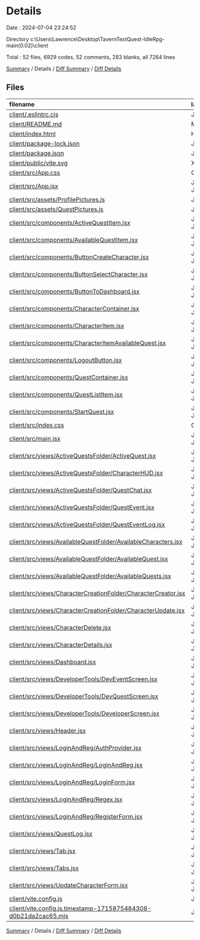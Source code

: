 # Details

Date : 2024-07-04 23:24:52

Directory c:\\Users\\Lawrence\\Desktop\\TavernTextQuest-IdleRpg-main(0.02)\\client

Total : 52 files,  6929 codes, 52 comments, 283 blanks, all 7264 lines

[Summary](results.md) / Details / [Diff Summary](diff.md) / [Diff Details](diff-details.md)

## Files
| filename | language | code | comment | blank | total |
| :--- | :--- | ---: | ---: | ---: | ---: |
| [client/.eslintrc.cjs](/client/.eslintrc.cjs) | JavaScript | 21 | 0 | 1 | 22 |
| [client/README.md](/client/README.md) | Markdown | 6 | 0 | 5 | 11 |
| [client/index.html](/client/index.html) | HTML | 20 | 0 | 1 | 21 |
| [client/package-lock.json](/client/package-lock.json) | JSON | 4,241 | 0 | 1 | 4,242 |
| [client/package.json](/client/package.json) | JSON | 34 | 0 | 1 | 35 |
| [client/public/vite.svg](/client/public/vite.svg) | XML | 1 | 0 | 0 | 1 |
| [client/src/App.css](/client/src/App.css) | CSS | 157 | 0 | 33 | 190 |
| [client/src/App.jsx](/client/src/App.jsx) | JavaScript JSX | 42 | 5 | 4 | 51 |
| [client/src/assets/ProfilePictures.js](/client/src/assets/ProfilePictures.js) | JavaScript | 273 | 0 | 2 | 275 |
| [client/src/assets/QuestPictures.js](/client/src/assets/QuestPictures.js) | JavaScript | 293 | 0 | 1 | 294 |
| [client/src/components/ActiveQuestItem.jsx](/client/src/components/ActiveQuestItem.jsx) | JavaScript JSX | 16 | 0 | 3 | 19 |
| [client/src/components/AvailableQuestItem.jsx](/client/src/components/AvailableQuestItem.jsx) | JavaScript JSX | 17 | 0 | 3 | 20 |
| [client/src/components/ButtonCreateCharacter.jsx](/client/src/components/ButtonCreateCharacter.jsx) | JavaScript JSX | 12 | 0 | 2 | 14 |
| [client/src/components/ButtonSelectCharacter.jsx](/client/src/components/ButtonSelectCharacter.jsx) | JavaScript JSX | 0 | 0 | 1 | 1 |
| [client/src/components/ButtonToDashboard.jsx](/client/src/components/ButtonToDashboard.jsx) | JavaScript JSX | 11 | 0 | 5 | 16 |
| [client/src/components/CharacterContainer.jsx](/client/src/components/CharacterContainer.jsx) | JavaScript JSX | 24 | 0 | 5 | 29 |
| [client/src/components/CharacterItem.jsx](/client/src/components/CharacterItem.jsx) | JavaScript JSX | 16 | 0 | 3 | 19 |
| [client/src/components/CharacterItemAvailableQuest.jsx](/client/src/components/CharacterItemAvailableQuest.jsx) | JavaScript JSX | 16 | 0 | 2 | 18 |
| [client/src/components/LogoutButton.jsx](/client/src/components/LogoutButton.jsx) | JavaScript JSX | 14 | 0 | 3 | 17 |
| [client/src/components/QuestContainer.jsx](/client/src/components/QuestContainer.jsx) | JavaScript JSX | 17 | 0 | 6 | 23 |
| [client/src/components/QuestListItem.jsx](/client/src/components/QuestListItem.jsx) | JavaScript JSX | 11 | 0 | 6 | 17 |
| [client/src/components/StartQuest.jsx](/client/src/components/StartQuest.jsx) | JavaScript JSX | 33 | 18 | 6 | 57 |
| [client/src/index.css](/client/src/index.css) | CSS | 61 | 0 | 8 | 69 |
| [client/src/main.jsx](/client/src/main.jsx) | JavaScript JSX | 9 | 0 | 2 | 11 |
| [client/src/views/ActiveQuestsFolder/ActiveQuest.jsx](/client/src/views/ActiveQuestsFolder/ActiveQuest.jsx) | JavaScript JSX | 77 | 0 | 9 | 86 |
| [client/src/views/ActiveQuestsFolder/CharacterHUD.jsx](/client/src/views/ActiveQuestsFolder/CharacterHUD.jsx) | JavaScript JSX | 12 | 0 | 1 | 13 |
| [client/src/views/ActiveQuestsFolder/QuestChat.jsx](/client/src/views/ActiveQuestsFolder/QuestChat.jsx) | JavaScript JSX | 6 | 0 | 1 | 7 |
| [client/src/views/ActiveQuestsFolder/QuestEvent.jsx](/client/src/views/ActiveQuestsFolder/QuestEvent.jsx) | JavaScript JSX | 6 | 0 | 1 | 7 |
| [client/src/views/ActiveQuestsFolder/QuestEventLog.jsx](/client/src/views/ActiveQuestsFolder/QuestEventLog.jsx) | JavaScript JSX | 7 | 0 | 2 | 9 |
| [client/src/views/AvailableQuestFolder/AvailableCharacters.jsx](/client/src/views/AvailableQuestFolder/AvailableCharacters.jsx) | JavaScript JSX | 19 | 0 | 2 | 21 |
| [client/src/views/AvailableQuestFolder/AvailableQuest.jsx](/client/src/views/AvailableQuestFolder/AvailableQuest.jsx) | JavaScript JSX | 19 | 0 | 4 | 23 |
| [client/src/views/AvailableQuestFolder/AvailableQuests.jsx](/client/src/views/AvailableQuestFolder/AvailableQuests.jsx) | JavaScript JSX | 54 | 0 | 2 | 56 |
| [client/src/views/CharacterCreationFolder/CharacterCreator.jsx](/client/src/views/CharacterCreationFolder/CharacterCreator.jsx) | JavaScript JSX | 245 | 8 | 16 | 269 |
| [client/src/views/CharacterCreationFolder/CharacterUpdate.jsx](/client/src/views/CharacterCreationFolder/CharacterUpdate.jsx) | JavaScript JSX | 99 | 0 | 15 | 114 |
| [client/src/views/CharacterDelete.jsx](/client/src/views/CharacterDelete.jsx) | JavaScript JSX | 15 | 0 | 2 | 17 |
| [client/src/views/CharacterDetails.jsx](/client/src/views/CharacterDetails.jsx) | JavaScript JSX | 36 | 0 | 5 | 41 |
| [client/src/views/Dashboard.jsx](/client/src/views/Dashboard.jsx) | JavaScript JSX | 94 | 2 | 14 | 110 |
| [client/src/views/DeveloperTools/DevEventScreen.jsx](/client/src/views/DeveloperTools/DevEventScreen.jsx) | JavaScript JSX | 177 | 0 | 22 | 199 |
| [client/src/views/DeveloperTools/DevQuestScreen.jsx](/client/src/views/DeveloperTools/DevQuestScreen.jsx) | JavaScript JSX | 167 | 0 | 12 | 179 |
| [client/src/views/DeveloperTools/DeveloperScreen.jsx](/client/src/views/DeveloperTools/DeveloperScreen.jsx) | JavaScript JSX | 26 | 0 | 4 | 30 |
| [client/src/views/Header.jsx](/client/src/views/Header.jsx) | JavaScript JSX | 9 | 0 | 1 | 10 |
| [client/src/views/LoginAndReg/AuthProvider.jsx](/client/src/views/LoginAndReg/AuthProvider.jsx) | JavaScript JSX | 50 | 0 | 8 | 58 |
| [client/src/views/LoginAndReg/LoginAndReg.jsx](/client/src/views/LoginAndReg/LoginAndReg.jsx) | JavaScript JSX | 26 | 1 | 3 | 30 |
| [client/src/views/LoginAndReg/LoginForm.jsx](/client/src/views/LoginAndReg/LoginForm.jsx) | JavaScript JSX | 59 | 15 | 18 | 92 |
| [client/src/views/LoginAndReg/Regex.jsx](/client/src/views/LoginAndReg/Regex.jsx) | JavaScript JSX | 3 | 0 | 0 | 3 |
| [client/src/views/LoginAndReg/RegisterForm.jsx](/client/src/views/LoginAndReg/RegisterForm.jsx) | JavaScript JSX | 170 | 0 | 12 | 182 |
| [client/src/views/QuestLog.jsx](/client/src/views/QuestLog.jsx) | JavaScript JSX | 3 | 0 | 2 | 5 |
| [client/src/views/Tab.jsx](/client/src/views/Tab.jsx) | JavaScript JSX | 10 | 0 | 2 | 12 |
| [client/src/views/Tabs.jsx](/client/src/views/Tabs.jsx) | JavaScript JSX | 32 | 0 | 3 | 35 |
| [client/src/views/UpdateCharacterForm.jsx](/client/src/views/UpdateCharacterForm.jsx) | JavaScript JSX | 150 | 0 | 15 | 165 |
| [client/vite.config.js](/client/vite.config.js) | JavaScript | 5 | 1 | 2 | 8 |
| [client/vite.config.js.timestamp-1715875484308-d0b21da2cac65.mjs](/client/vite.config.js.timestamp-1715875484308-d0b21da2cac65.mjs) | JavaScript | 8 | 2 | 1 | 11 |

[Summary](results.md) / Details / [Diff Summary](diff.md) / [Diff Details](diff-details.md)